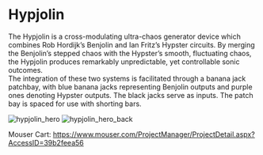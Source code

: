 # Hypjolin

The Hypjolin is a cross-modulating ultra-chaos generator device which combines Rob Hordijk’s Benjolin and Ian Fritz’s Hypster circuits. 
By merging the Benjolin’s stepped chaos with the Hypster’s smooth, fluctuating chaos, the Hypjolin produces remarkably unpredictable, yet controllable sonic outcomes.  
The integration of these two systems is facilitated through a banana jack patchbay, with blue banana jacks representing Benjolin outputs and purple ones denoting Hypster outputs. The black jacks serve as inputs. The patch bay is spaced for use with shorting bars.

![hypjolin_hero](https://user-images.githubusercontent.com/3920717/233840972-fbb24167-dcb9-4166-87e7-b38f64edcc6e.jpeg)
![hypjolin_hero_back](https://user-images.githubusercontent.com/3920717/233840980-3dd1fa11-3bba-4e20-a199-29a80dd31ca5.jpg)

Mouser Cart: https://www.mouser.com/ProjectManager/ProjectDetail.aspx?AccessID=39b2feea56
